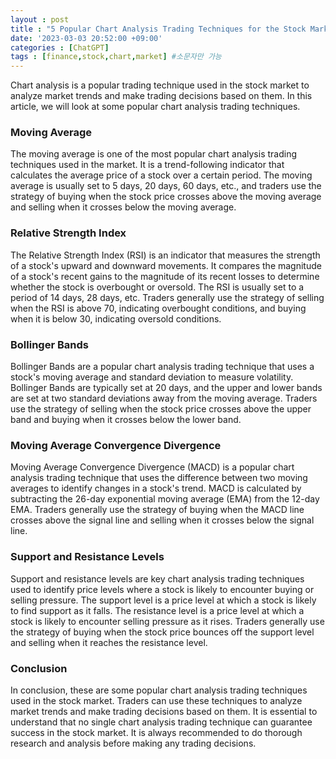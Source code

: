 ```yaml
---
layout : post
title : "5 Popular Chart Analysis Trading Techniques for the Stock Market"
date: '2023-03-03 20:52:00 +09:00'
categories : [ChatGPT]
tags : [finance,stock,chart,market] #소문자만 가능
---
```


Chart analysis is a popular trading technique used in the stock market to analyze market trends and make trading decisions based on them. 
In this article, we will look at some popular chart analysis trading techniques.

### Moving Average
The moving average is one of the most popular chart analysis trading techniques used in the market. 
It is a trend-following indicator that calculates the average price of a stock over a certain period. 
The moving average is usually set to 5 days, 20 days, 60 days, etc., and traders use the strategy of buying when the stock price crosses above the moving average and selling when it crosses below the moving average.

### Relative Strength Index
The Relative Strength Index (RSI) is an indicator that measures the strength of a stock's upward and downward movements. 
It compares the magnitude of a stock's recent gains to the magnitude of its recent losses to determine whether the stock is overbought or oversold. 
The RSI is usually set to a period of 14 days, 28 days, etc. 
Traders generally use the strategy of selling when the RSI is above 70, indicating overbought conditions, and buying when it is below 30, indicating oversold conditions.

### Bollinger Bands
Bollinger Bands are a popular chart analysis trading technique that uses a stock's moving average and standard deviation to measure volatility. 
Bollinger Bands are typically set at 20 days, and the upper and lower bands are set at two standard deviations away from the moving average. 
Traders use the strategy of selling when the stock price crosses above the upper band and buying when it crosses below the lower band.

### Moving Average Convergence Divergence
Moving Average Convergence Divergence (MACD) is a popular chart analysis trading technique that uses the difference between two moving averages to identify changes in a stock's trend. 
MACD is calculated by subtracting the 26-day exponential moving average (EMA) from the 12-day EMA. 
Traders generally use the strategy of buying when the MACD line crosses above the signal line and selling when it crosses below the signal line.

### Support and Resistance Levels
Support and resistance levels are key chart analysis trading techniques used to identify price levels where a stock is likely to encounter buying or selling pressure. 
The support level is a price level at which a stock is likely to find support as it falls. 
The resistance level is a price level at which a stock is likely to encounter selling pressure as it rises. 
Traders generally use the strategy of buying when the stock price bounces off the support level and selling when it reaches the resistance level.

### Conclusion
In conclusion, these are some popular chart analysis trading techniques used in the stock market. 
Traders can use these techniques to analyze market trends and make trading decisions based on them. 
It is essential to understand that no single chart analysis trading technique can guarantee success in the stock market. 
It is always recommended to do thorough research and analysis before making any trading decisions. 
